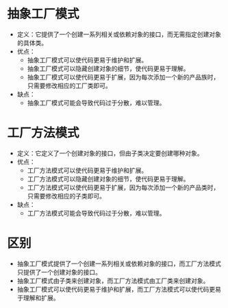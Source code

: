 # 抽象工厂模式
+ 定义：它提供了一个创建一系列相关或依赖对象的接口，而无需指定创建对象的具体类。
+ 优点：
  + 抽象工厂模式可以使代码更易于维护和扩展。
  + 抽象工厂模式可以隐藏创建对象的细节，使代码更易于理解。
  + 抽象工厂模式可以使代码更易于扩展，因为每次添加一个新的产品族时，只需要修改相应的工厂类即可。
+ 缺点：
  + 抽象工厂模式可能会导致代码过于分散，难以管理。

# 工厂方法模式
+ 定义：它定义了一个创建对象的接口，但由子类决定要创建哪种对象。
+ 优点：
  + 工厂方法模式可以使代码更易于维护和扩展。
  + 工厂方法模式可以隐藏创建对象的细节，使代码更易于理解。
  + 工厂方法模式可以使代码更易于扩展，因为每次添加一个新的产品类时，只需要修改相应的子类即可。
+ 缺点：
  + 工厂方法模式可能会导致代码过于分散，难以管理。

# 区别
+ 抽象工厂模式提供了一个创建一系列相关或依赖对象的接口，而工厂方法模式只提供了一个创建对象的接口。
+ 抽象工厂模式由子类来创建对象，而工厂方法模式由工厂类来创建对象。
+ 抽象工厂模式可以使代码更易于维护和扩展，而工厂方法模式可以使代码更易于理解和扩展。

